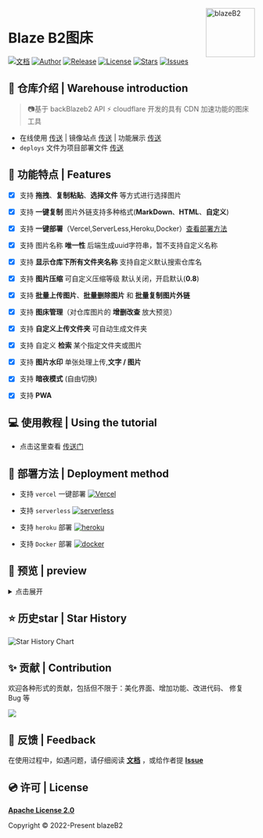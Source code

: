 <a href="https://b2.mr90.top/" >
<img width="100" align="right" alt="blazeB2" src="https://cloud.mr90.top/hexo/4/16533db7-b477-46ec-bbf8-44ae848bc771.png">
</a>

# Blaze B2图床

[![文档](https://img.shields.io/badge/docs-%E6%96%87%E6%A1%A3-blueviolet)](https://blazeb2.js.org/) [![Author](https://img.shields.io/badge/author-Rr210-violet.svg)](https://github.com/Rr210)  [![Release](https://img.shields.io/github/release/Rr210/blazeB2.svg)](https://github.com/Rr210/blazeB2/releases)  [![License](https://img.shields.io/github/license/Rr210/blazeB2.svg)](https://github.com/Rr210/blazeB2/blob/master/LICENSE)  [![Stars](https://img.shields.io/github/stars/Rr210/blazeB2)](https://github.com/Rr210/blazeB2)   [![Issues](https://img.shields.io/github/issues/Rr210/blazeB2)](https://github.com/Rr210/blazeB2/issues)
## 📃 仓库介绍 | Warehouse introduction

> 📷基于 backBlazeb2 API  ⚡ cloudflare 开发的具有 CDN 加速功能的图床工具

- 在线使用 [传送](https://blazeb2.mr90.cf)  | 镜像站点 [传送](https://b2.mr90.top) | 功能展示 [传送](https://www.bilibili.com/video/BV1gB4y1v7qs)
- `deploys` 文件为项目部署文件 [传送](https://blazeb2.js.org/zh/guide/deploy.html)


## 🎉 功能特点 | Features

- [x] 支持 **拖拽**、**复制粘贴**、**选择文件** 等方式进行选择图片
- [x] 支持 **一键复制** 图片外链支持多种格式(**MarkDown**、**HTML**、**自定义**)
- [x] 支持 **一键部署**（Vercel,ServerLess,Heroku,Docker）[查看部署方法](https://blazeb2.js.org/zh/guide/deploy.html)
- [x] 支持 图片名称 **唯一性** 后端生成uuid字符串，暂不支持自定义名称
- [x] 支持 **显示仓库下所有文件夹名称** 支持自定义默认搜索仓库名
- [x] 支持 **图片压缩** 可自定义压缩等级 默认关闭，开启默认(**0.8**)
- [x] 支持 **批量上传图片**、**批量删除图片** 和 **批量复制图片外链**
- [x] 支持 **图床管理**（对仓库图片的 **增删改查** 放大预览）
- [x] 支持 **自定义上传文件夹** 可自动生成文件夹
- [x] 支持 自定义 **检索** 某个指定文件夹或图片
- [x] 支持 **图片水印** 单张处理上传,**文字 / 图片**
- [x] 支持 **暗夜模式** (自由切换)
- [x] 支持 **PWA**


## 💻 使用教程 | Using the tutorial

- 点击这里查看 [传送门](https://blazeb2.js.org/zh/guide/)

## 🍥 部署方法 | Deployment method

- 支持 `vercel` 一键部署 [![Vercel](https://img.shields.io/badge/vercel-%23000000.svg?style=flat&logo=vercel&logoColor=white)](https://blazeb2.js.org/zh/guide/deploy.html#vercel%E4%B8%80%E9%94%AE%E7%A7%92%E9%83%A8%E7%BD%B2)

- 支持 `serverless` [![serverless](https://img.shields.io/badge/serverless-%23000000.svg?style=flat&logo=serverless&logoColor=white)](https://cloud.tencent.com/login?s_url=https%3A%2F%2Fconsole.cloud.tencent.com%2Fscf%2Flist-create%3Frid%3D1%26ns%3Ddefault%26createType%3Dempty)

- 支持 `heroku` 部署 [![heroku](https://img.shields.io/badge/heroku-%23000000.svg?style=flat&logo=heroku&logoColor=white)](https://blazeb2.js.org/zh/guide/deploy.html#heroku-%E9%83%A8%E7%BD%B2)

- 支持 `Docker` 部署 [![docker](https://img.shields.io/badge/docker-%23000000.svg?style=flat&logo=docker&logoColor=white)](https://blazeb2.js.org/zh/guide/deploy.html#%E5%9F%BA%E4%BA%8Edocker-nginx-%E9%83%A8%E7%BD%B2)
## 📸 预览 | preview

<details>
<summary>点击展开</summary>

<table>
<tr>
<td>
<strong>上传图片</strong>
</td>
<td>
<img src="https://cloud.mr90.top/hexo/5/d15c17f1-b06f-4560-a363-dd9adce488b2.gif" />
</td>
</tr>
<tr>
<td>
<strong>水印上传</strong>
</td>
<td>
<img src="https://cloud.mr90.top/hexo/5/c8f15ba7-b934-4ef6-afb2-22dd472fb4d2.gif" />
</td>
</tr>
<tr>
<td>
<strong>图床管理</strong>
</td>
<td>
<img src="https://cloud.mr90.top/hexo/5/1d146393-3012-4b55-8083-01b8c0e562c8.gif" />
</td>
</tr>
</table>
</details>

## ⭐ 历史star | Star History

![Star History Chart](https://api.star-history.com/svg?repos=Rr210/blazeB2&type=Date)


## ✨ 贡献 | Contribution

欢迎各种形式的贡献，包括但不限于：美化界面、增加功能、改进代码、 修复 Bug 等

<a href="https://github.com/rr210/blazeB2/graphs/contributors">
  <img src="https://contrib.rocks/image?repo=rr210/blazeB2" />
</a>

## 🎃 反馈 | Feedback

在使用过程中，如遇问题，请仔细阅读 **[文档](https://blazeb2.js.org)** ，或给作者提 **[Issue](https://github.com/rr210/blazeB2/issues)**

## 💿 许可 | License

**[Apache License 2.0](https://github.com/Rr210/blazeB2/blob/master/LICENSE)** 

Copyright © 2022-Present blazeB2

